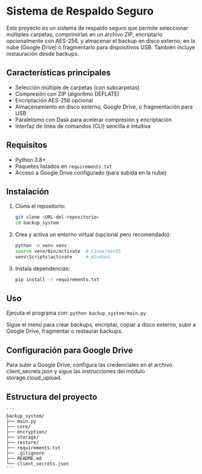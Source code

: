 # Sistema de Respaldo Seguro

Este proyecto es un sistema de respaldo seguro que permite seleccionar múltiples carpetas, comprimirlas en un archivo ZIP, encriptarlo opcionalmente con AES-256, y almacenar el backup en disco externo, en la nube (Google Drive) o fragmentarlo para dispositivos USB. También incluye restauración desde backups.

## Características principales

- Selección múltiple de carpetas (con subcarpetas)
- Compresión con ZIP (algoritmo DEFLATE)
- Encriptación AES-256 opcional
- Almacenamiento en disco externo, Google Drive, o fragmentación para USB
- Paralelismo con Dask para acelerar compresión y encriptación
- Interfaz de línea de comandos (CLI) sencilla e intuitiva

## Requisitos

- Python 3.8+
- Paquetes listados en `requirements.txt`
- Acceso a Google Drive configurado (para subida en la nube)

## Instalación

1. Clona el repositorio:

   ```bash
   git clone <URL-del-repositorio>
   cd backup_system
   ```

2. Crea y activa un entorno virtual (opcional pero recomendado):

    ```bash
    python -m venv venv
    source venv/bin/activate  # Linux/macOS
    venv\Scripts\activate     # Windows
    ```

3. Instala dependencias:

    ```bash
    pip install -r requirements.txt
    ```

## Uso

Ejecuta el programa con:
    ```
    python backup_system/main.py
    ```

Sigue el menú para crear backups, encriptar, copiar a disco externo, subir a Google Drive, fragmentar o restaurar backups.

## Configuración para Google Drive

Para subir a Google Drive, configura las credenciales en el archivo client_secrets.json y sigue las instrucciones del módulo storage.cloud_upload.

## Estructura del proyecto

    ```
    backup_system/
    ├── main.py
    ├── core/
    ├── encryption/
    ├── storage/
    ├── restore/
    ├── requirements.txt
    ├── .gitignore
    ├── README.md
    └── client_secrets.json
    ```
